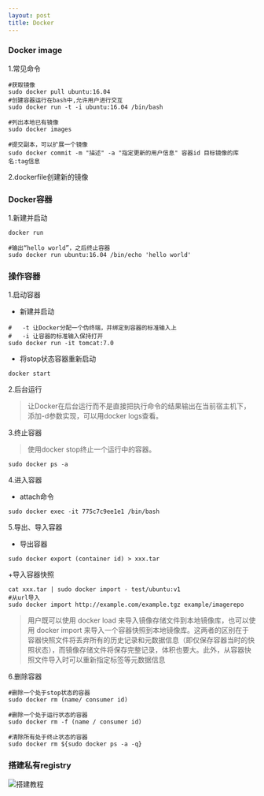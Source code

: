 ```yaml
---
layout: post
title: Docker
---
```


### Docker image
1.常见命令

```sbtshell
#获取镜像
sudo docker pull ubuntu:16.04
#创建容器运行在bash中,允许用户进行交互
sudo docker run -t -i ubuntu:16.04 /bin/bash

#列出本地已有镜像
sudo docker images

#提交副本，可以扩展一个镜像
sudo docker commit -m "描述" -a "指定更新的用户信息" 容器id 目标镜像的库名:tag信息

```

2.dockerfile创建新的镜像

### Docker容器
1.新建并启动

```sbtshell
docker run

#输出“hello world”，之后终止容器
sudo docker run ubuntu:16.04 /bin/echo 'hello world'
```
### 操作容器
1.启动容器
+ 新建并启动<br>

```sbtshell
#   -t 让Docker分配一个伪终端，并绑定到容器的标准输入上
#   -i 让容器的标准输入保持打开
sudo docker run -it tomcat:7.0
```

+ 将stop状态容器重新启动<br>

```sbtshell
docker start
```
2.后台运行
>让Docker在后台运行而不是直接把执行命令的结果输出在当前宿主机下，添加-d参数实现，可以用docker logs查看。<br>

3.终止容器
>使用docker stop终止一个运行中的容器。<br>

```sbtshell
sudo docker ps -a
```

4.进入容器
+ attach命令<br>

```sbtshell
sudo docker exec -it 775c7c9ee1e1 /bin/bash  
```

5.导出、导入容器
+ 导出容器<br>

```sbtshell
sudo docker export (container id) > xxx.tar
```

+导入容器快照
 
```sbtshell
cat xxx.tar | sudo docker import - test/ubuntu:v1
#从url导入
sudo docker import http://example.com/example.tgz example/imagerepo
```

>用户既可以使用 docker load 来导入镜像存储文件到本地镜像库，也可以使用 docker import 来导入一个容器快照到本地镜像库。这两者的区别在于容器快照文件将丢弃所有的历史记录和元数据信息（即仅保存容器当时的快照状态），而镜像存储文件将保存完整记录，体积也要大。此外，从容器快照文件导入时可以重新指定标签等元数据信息<br>

6.删除容器

```sbtshell
#删除一个处于stop状态的容器
sudo docker rm (name/ consumer id)

#删除一个处于运行状态的容器
sudo docker rm -f (name / consumer id)

#清除所有处于终止状态的容器
sudo docker rm ${sudo docker ps -a -q}
```

### 搭建私有registry

![搭建教程](http://www.jianshu.com/p/00ac18fce367)





